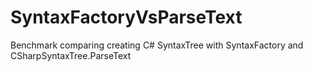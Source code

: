 # SyntaxFactoryVsParseText
Benchmark comparing creating C# SyntaxTree with SyntaxFactory and CSharpSyntaxTree.ParseText
